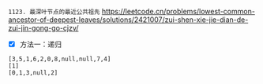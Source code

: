 
`1123. 最深叶节点的最近公共祖先` https://leetcode.cn/problems/lowest-common-ancestor-of-deepest-leaves/solutions/2421007/zui-shen-xie-jie-dian-de-zui-jin-gong-go-cjzv/
- [x] 方法一：递归

```
[3,5,1,6,2,0,8,null,null,7,4]
[1]
[0,1,3,null,2]
```

